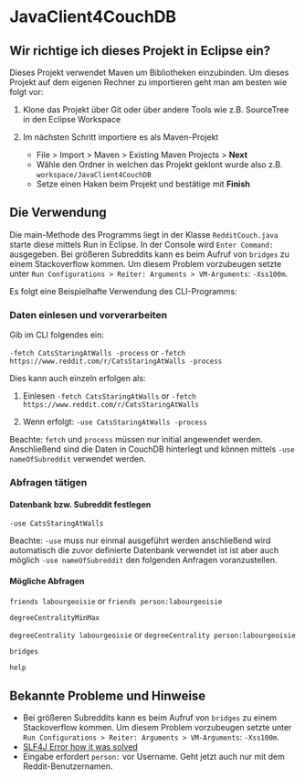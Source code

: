 # JavaClient4CouchDB

## Wir richtige ich dieses Projekt in Eclipse ein?

Dieses Projekt verwendet Maven um Bibliotheken einzubinden. Um dieses Projekt auf dem eigenen Rechner zu importieren geht man am besten wie folgt vor:

1. Klone das Projekt über Git oder über andere Tools wie z.B. SourceTree in den Eclipse Workspace

2. Im nächsten Schritt importiere es als Maven-Projekt

	- File > Import > Maven > Existing Maven Projects > **Next**
	- Wähle den Ordner in welchen das Projekt geklont wurde also z.B. `workspace/JavaClient4CouchDB`
	- Setze einen Haken beim Projekt und bestätige mit **Finish**
	
## Die Verwendung

Die main-Methode des Programms liegt in der Klasse `RedditCouch.java` starte diese mittels Run in Eclipse. In der Console wird `Enter Command:` ausgegeben. 
Bei größeren Subreddits kann es beim Aufruf von `bridges` zu einem Stackoverflow kommen. Um diesem Problem vorzubeugen setzte unter `Run Configurations > Reiter: Arguments > VM-Arguments`: `-Xss100m`. 

Es folgt eine Beispielhafte Verwendung des CLI-Programms:

### Daten einlesen und vorverarbeiten

Gib im CLI folgendes ein:

`-fetch CatsStaringAtWalls -process` or `-fetch https://www.reddit.com/r/CatsStaringAtWalls -process`

Dies kann auch einzeln erfolgen als:

1. Einlesen `-fetch CatsStaringAtWalls` or `-fetch https://www.reddit.com/r/CatsStaringAtWalls`

2. Wenn erfolgt: `-use CatsStaringAtWalls -process`

Beachte: `fetch` und `process` müssen nur initial angewendet werden. Anschließend sind die Daten in CouchDB hinterlegt und können mittels `-use nameOfSubreddit` verwendet werden.

### Abfragen tätigen

#### Datenbank bzw. Subreddit festlegen

`-use CatsStaringAtWalls` 

Beachte: `-use` muss nur einmal ausgeführt werden anschließend wird automatisch die zuvor definierte Datenbank verwendet ist ist aber auch möglich `-use nameOfSubreddit` den folgenden Anfragen voranzustellen.

#### Mögliche Abfragen

`friends labourgeoisie` or `friends person:labourgeoisie`

`degreeCentralityMinMax`

`degreeCentrality labourgeoisie` or `degreeCentrality person:labourgeoisie`

`bridges`

`help`

## Bekannte Probleme und Hinweise
- Bei größeren Subreddits kann es beim Aufruf von `bridges` zu einem Stackoverflow kommen. Um diesem Problem vorzubeugen setzte unter `Run Configurations > Reiter: Arguments > VM-Arguments`: `-Xss100m`. 
- [SLF4J Error how it was solved](http://saltnlight5.blogspot.com.es/2013/08/how-to-configure-slf4j-with-different.html)
- Eingabe erfordert `person:` vor Username. Geht jetzt auch nur mit dem Reddit-Benutzernamen.


